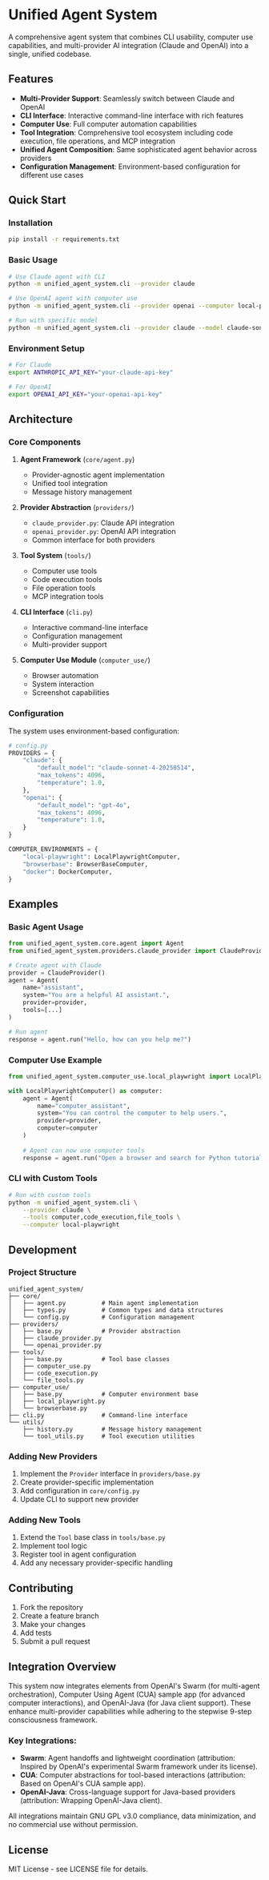 # Unified Agent System

A comprehensive agent system that combines CLI usability, computer use capabilities, and multi-provider AI integration (Claude and OpenAI) into a single, unified codebase.

## Features

- **Multi-Provider Support**: Seamlessly switch between Claude and OpenAI
- **CLI Interface**: Interactive command-line interface with rich features
- **Computer Use**: Full computer automation capabilities
- **Tool Integration**: Comprehensive tool ecosystem including code execution, file operations, and MCP integration
- **Unified Agent Composition**: Same sophisticated agent behavior across providers
- **Configuration Management**: Environment-based configuration for different use cases

## Quick Start

### Installation

```bash
pip install -r requirements.txt
```

### Basic Usage

```bash
# Use Claude agent with CLI
python -m unified_agent_system.cli --provider claude

# Use OpenAI agent with computer use
python -m unified_agent_system.cli --provider openai --computer local-playwright

# Run with specific model
python -m unified_agent_system.cli --provider claude --model claude-sonnet-4-20250514
```

### Environment Setup

```bash
# For Claude
export ANTHROPIC_API_KEY="your-claude-api-key"

# For OpenAI
export OPENAI_API_KEY="your-openai-api-key"
```

## Architecture

### Core Components

1. **Agent Framework** (`core/agent.py`)
   - Provider-agnostic agent implementation
   - Unified tool integration
   - Message history management

2. **Provider Abstraction** (`providers/`)
   - `claude_provider.py`: Claude API integration
   - `openai_provider.py`: OpenAI API integration
   - Common interface for both providers

3. **Tool System** (`tools/`)
   - Computer use tools
   - Code execution tools
   - File operation tools
   - MCP integration tools

4. **CLI Interface** (`cli.py`)
   - Interactive command-line interface
   - Configuration management
   - Multi-provider support

5. **Computer Use Module** (`computer_use/`)
   - Browser automation
   - System interaction
   - Screenshot capabilities

### Configuration

The system uses environment-based configuration:

```python
# config.py
PROVIDERS = {
    "claude": {
        "default_model": "claude-sonnet-4-20250514",
        "max_tokens": 4096,
        "temperature": 1.0,
    },
    "openai": {
        "default_model": "gpt-4o",
        "max_tokens": 4096,
        "temperature": 1.0,
    }
}

COMPUTER_ENVIRONMENTS = {
    "local-playwright": LocalPlaywrightComputer,
    "browserbase": BrowserBaseComputer,
    "docker": DockerComputer,
}
```

## Examples

### Basic Agent Usage

```python
from unified_agent_system.core.agent import Agent
from unified_agent_system.providers.claude_provider import ClaudeProvider

# Create agent with Claude
provider = ClaudeProvider()
agent = Agent(
    name="assistant",
    system="You are a helpful AI assistant.",
    provider=provider,
    tools=[...]
)

# Run agent
response = agent.run("Hello, how can you help me?")
```

### Computer Use Example

```python
from unified_agent_system.computer_use.local_playwright import LocalPlaywrightComputer

with LocalPlaywrightComputer() as computer:
    agent = Agent(
        name="computer_assistant",
        system="You can control the computer to help users.",
        provider=provider,
        computer=computer
    )
    
    # Agent can now use computer tools
    response = agent.run("Open a browser and search for Python tutorials")
```

### CLI with Custom Tools

```bash
# Run with custom tools
python -m unified_agent_system.cli \
    --provider claude \
    --tools computer,code_execution,file_tools \
    --computer local-playwright
```

## Development

### Project Structure

```
unified_agent_system/
├── core/
│   ├── agent.py          # Main agent implementation
│   ├── types.py          # Common types and data structures
│   └── config.py         # Configuration management
├── providers/
│   ├── base.py           # Provider abstraction
│   ├── claude_provider.py
│   └── openai_provider.py
├── tools/
│   ├── base.py           # Tool base classes
│   ├── computer_use.py
│   ├── code_execution.py
│   └── file_tools.py
├── computer_use/
│   ├── base.py           # Computer environment base
│   ├── local_playwright.py
│   └── browserbase.py
├── cli.py                # Command-line interface
└── utils/
    ├── history.py        # Message history management
    └── tool_utils.py     # Tool execution utilities
```

### Adding New Providers

1. Implement the `Provider` interface in `providers/base.py`
2. Create provider-specific implementation
3. Add configuration in `core/config.py`
4. Update CLI to support new provider

### Adding New Tools

1. Extend the `Tool` base class in `tools/base.py`
2. Implement tool logic
3. Register tool in agent configuration
4. Add any necessary provider-specific handling

## Contributing

1. Fork the repository
2. Create a feature branch
3. Make your changes
4. Add tests
5. Submit a pull request

## Integration Overview
This system now integrates elements from OpenAI's Swarm (for multi-agent orchestration), Computer Using Agent (CUA) sample app (for advanced computer interactions), and OpenAI-Java (for Java client support). These enhance multi-provider capabilities while adhering to the stepwise 9-step consciousness framework.

### Key Integrations:
- **Swarm**: Agent handoffs and lightweight coordination (attribution: Inspired by OpenAI's experimental Swarm framework under its license).
- **CUA**: Computer abstractions for tool-based interactions (attribution: Based on OpenAI's CUA sample app).
- **OpenAI-Java**: Cross-language support for Java-based providers (attribution: Wrapping OpenAI-Java client).

All integrations maintain GNU GPL v3.0 compliance, data minimization, and no commercial use without permission.

## License

MIT License - see LICENSE file for details. 